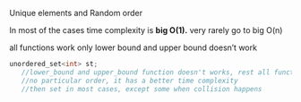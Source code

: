 Unique elements and Random order

In most of the cases time complexity is **big O(1).** very rarely go to big O(n)

all functions work only lower bound and upper bound doesn’t work

```cpp
unordered_set<int> st;
   //lower_bound and upper_bound function doesn't works, rest all functions are same
   //no particular order, it has a better time complexity
   //then set in most cases, except some when collision happens

```
